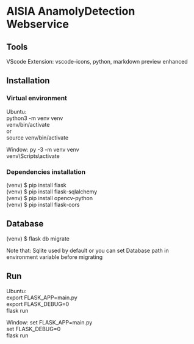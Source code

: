 # AISIA AnamolyDetection Webservice

## Tools
VScode Extension: vscode-icons, python, markdown preview enhanced

## Installation
### Virtual environment
Ubuntu:  
python3 -m venv venv  
venv/bin/activate  
or  
source venv/bin/activate

Window: 
py -3 -m venv venv  
venv\Scripts\activate

### Dependencies installation
(venv) $ pip install flask  
(venv) $ pip install flask-sqlalchemy  
(venv) $ pip install opencv-python  
(venv) $ pip install flask-cors

## Database
(venv) $ flask db migrate

Note that: Sqlite used by default or you can set Database path in environment variable before migrating

## Run
Ubuntu:  
export FLASK_APP=main.py  
export FLASK_DEBUG=0  
flask run

Window: 
set FLASK_APP=main.py  
set FLASK_DEBUG=0  
flask run